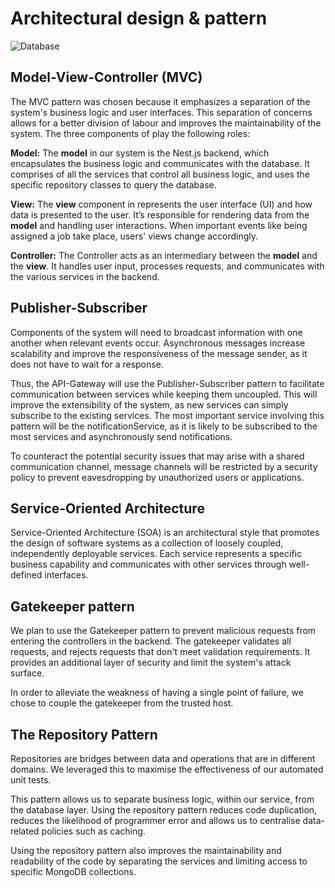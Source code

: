 # Architectural design & pattern

![Database](/archetecturalDiagram.jpg)

## Model-View-Controller (MVC)

The MVC pattern was chosen because it emphasizes a separation of the system's business logic and user interfaces. This separation of concerns allows for a better division of labour and improves the maintainability of the system. The three components of play the following roles:

**Model:** The **model** in our system is the Nest.js backend, which encapsulates the business logic and communicates with the database. It comprises of all the services that control all business logic, and uses the specific repository classes to query the database.

**View:** The **view** component in represents the user interface (UI) and how data is presented to the user. It’s responsible for rendering data from the **model** and handling user interactions. When important events like being assigned a job take place, users' views change accordingly.

**Controller:** The Controller acts as an intermediary between the **model** and the **view**. It handles user input, processes requests, and communicates with the various services in the backend.

## Publisher-Subscriber

Components of the system will need to broadcast information with one another when relevant events occur. Asynchronous messages increase scalability and improve the responsiveness of the message sender, as it does not have to wait for a response.

Thus, the API-Gateway will use the Publisher-Subscriber pattern to facilitate communication between services while keeping them uncoupled. This will improve the extensibility of the system, as new services can simply subscribe to the existing services. The most important service involving this pattern will be the notificationService, as it is likely to be subscribed to the most services and asynchronously send notifications.

To counteract the potential security issues that may arise with a shared communication channel, message channels will be restricted by a security policy to prevent eavesdropping by unauthorized users or applications.

## Service-Oriented Architecture

Service-Oriented Architecture (SOA) is an architectural style that promotes the design of software systems as a collection of loosely coupled, independently deployable services. Each service represents a specific business capability and communicates with other services through well-defined interfaces.

## Gatekeeper pattern

We plan to use the Gatekeeper pattern to prevent malicious requests from entering the controllers in the backend.
The gatekeeper validates all requests, and rejects requests that don't meet validation requirements. It provides an additional layer of security and limit the system's attack surface.

In order to alleviate the weakness of having a single point of failure, we chose to couple the gatekeeper from the trusted host.

## The Repository Pattern

Repositories are bridges between data and operations that are in different domains. We leveraged this to maximise the effectiveness of our automated unit tests.

This pattern allows us to separate business logic, within our service, from the database layer. Using the repository pattern reduces code duplication, reduces the likelihood of programmer error and allows us to centralise data-related policies such as caching.

Using the repository pattern also improves the maintainability and readability of the code by separating the services and limiting access to specific MongoDB collections.
